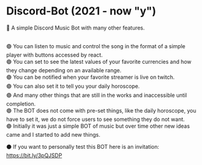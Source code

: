 # Discord-Bot (2021 - now "y")


🔵 A simple Discord Music Bot with many other features.<br><br>

🟣 You can listen to music and control the song in the format of a simple player with buttons accessed by react.<br>
🟣 You can set to see the latest values of your favorite currencies and how they change depending on an available range.<br>
🟣 You can be notified when your favorite streamer is live on twitch.<br>
🟣 You can also set it to tell you your daily horoscope.<br>
🟣 And many other things that are still in the works and inaccessible until completion.<br>
🟣 The BOT does not come with pre-set things, like the daily horoscope, you have to set it, we do not force users to see something they do not want.<br>
🟣 Initially it was just a simple BOT of music but over time other new ideas came and I started to add new things.<br>

⚫ If you want to personally test this BOT here is an invitation: https://bit.ly/3pQJSDP
